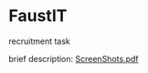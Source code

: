 # FaustIT
recruitment task

brief description: [ScreenShots.pdf](https://github.com/poznas/FaustIT/blob/master/screenshots.pdf)
